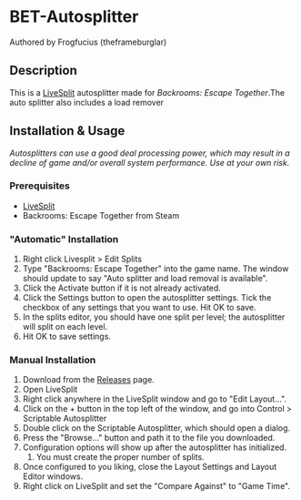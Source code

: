 # BET-Autosplitter
Authored by Frogfucius (theframeburglar)

## Description
This is a [LiveSplit](https://livesplit.org/) autosplitter made for *Backrooms: Escape Together*.The auto splitter also includes a load remover

## Installation & Usage
*Autosplitters can use a good deal processing power, which may result in a decline of game and/or overall system performance. Use at your own risk.*

### Prerequisites
- [LiveSplit](https://livesplit.org/)
- Backrooms: Escape Together from Steam

### "Automatic" Installation
1. Right click Livesplit > Edit Splits
2. Type "Backrooms: Escape Together" into the game name. The window should update to say "Auto splitter and load removal is available".
3. Click the Activate button if it is not already activated. 
4. Click the Settings button to open the autosplitter settings. Tick the checkbox of any settings that you want to use. Hit OK to save.
6. In the splits editor, you should have one split per level; the autosplitter will split on each level.
7. Hit OK to save settings.

### Manual Installation
1. Download from the [Releases](https://github.com/jonetiz/ETB-Autosplitter/releases) page.
2. Open LiveSplit
3. Right click anywhere in the LiveSplit window and go to "Edit Layout...".
4. Click on the + button in the top left of the window, and go into Control > Scriptable Autosplitter
5. Double click on the Scriptable Autosplitter, which should open a dialog.
6. Press the "Browse..." button and path it to the file you downloaded.
7. Configuration options will show up after the autosplitter has initialized.
    1. You must create the proper number of splits.
8. Once configured to you liking, close the Layout Settings and Layout Editor windows.
9. Right click on LiveSplit and set the "Compare Against" to "Game Time".
